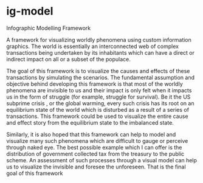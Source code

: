 ig-model
========

Infographic Modelling Framework

A framework for visualizing worldly phenomena using custom information graphics. The world is essentially an interconnected web of complex transactions being undertaken by its inhabitants which can have a direct or indirect impact on all or a subset of the populace.

The goal of this framework is to visualize the causes and effects of these transactions by simulating the scenarios. The fundamental assumption and objective behind developing this framework is that most of the worldly phenomena are invisible to us and their impact is only felt when it impacts us in the form of struggle (for example, struggle for survival). Be it the US subprime crisis , or the global warming, every such crisis has its root on an equilibrium state of the world which is disturbed as a result of a series of transactions. This framework could be used to visualize the entire cause and effect story from the equilibrium state to the imbalanced state.

Similarly, it is also hoped that this framework can help to model and visualize many such phenomena which are difficult to gauge or perceive through naked eye. The best possible example which I can offer is the distribution of government collected tax from the treasury to the public scheme. An assessment of such processes through a visual model can help us to visualize the invisible and foresee the unforeseen. That is the final goal of this framework


